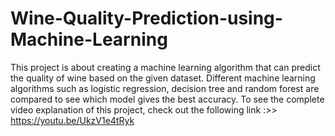 # Wine-Quality-Prediction-using-Machine-Learning
This project is about creating a machine learning algorithm that can predict the quality of wine based on the given dataset.
Different machine learning algorithms such as logistic regression, decision tree and random forest are compared to see which model gives the best accuracy. 
To see the complete video explanation of this project, check out the following link :>> https://youtu.be/UkzV1e4tRyk
